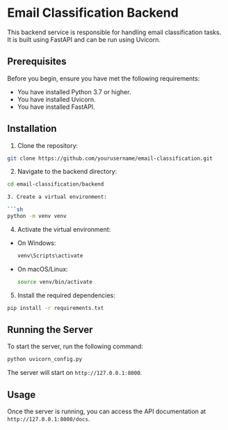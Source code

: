 <!-- @format -->

# Email Classification Backend

This backend service is responsible for handling email classification tasks. It is built using FastAPI and can be run using Uvicorn.

## Prerequisites

Before you begin, ensure you have met the following requirements:

- You have installed Python 3.7 or higher.
- You have installed Uvicorn.
- You have installed FastAPI.

## Installation

1. Clone the repository:

```sh
git clone https://github.com/yourusername/email-classification.git
```

2. Navigate to the backend directory:

````sh
cd email-classification/backend

3. Create a virtual environment:

```sh
python -m venv venv
````

4. Activate the virtual environment:

- On Windows:
  ```sh
  venv\Scripts\activate
  ```
- On macOS/Linux:
  ```sh
  source venv/bin/activate
  ```

5. Install the required dependencies:

```sh
pip install -r requirements.txt
```

## Running the Server

To start the server, run the following command:

```sh
python uvicorn_config.py
```

The server will start on `http://127.0.0.1:8000`.

## Usage

Once the server is running, you can access the API documentation at `http://127.0.0.1:8000/docs`.
